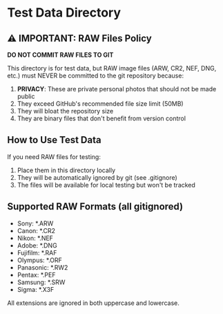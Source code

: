 # Test Data Directory

## ⚠️ IMPORTANT: RAW Files Policy

**DO NOT COMMIT RAW FILES TO GIT**

This directory is for test data, but RAW image files (ARW, CR2, NEF, DNG, etc.) must NEVER be committed to the git repository because:

1. **PRIVACY**: These are private personal photos that should not be made public
2. They exceed GitHub's recommended file size limit (50MB)
3. They will bloat the repository size
4. They are binary files that don't benefit from version control

## How to Use Test Data

If you need RAW files for testing:

1. Place them in this directory locally
2. They will be automatically ignored by git (see .gitignore)
3. The files will be available for local testing but won't be tracked

## Supported RAW Formats (all gitignored)

- Sony: *.ARW
- Canon: *.CR2
- Nikon: *.NEF
- Adobe: *.DNG
- Fujifilm: *.RAF
- Olympus: *.ORF
- Panasonic: *.RW2
- Pentax: *.PEF
- Samsung: *.SRW
- Sigma: *.X3F

All extensions are ignored in both uppercase and lowercase.